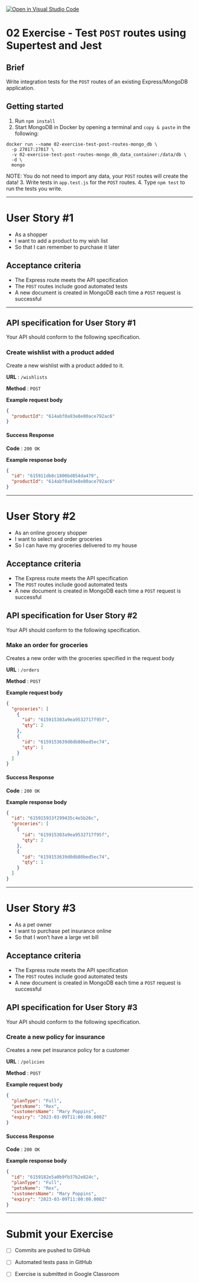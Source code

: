 [![Open in Visual Studio Code](https://classroom.github.com/assets/open-in-vscode-718a45dd9cf7e7f842a935f5ebbe5719a5e09af4491e668f4dbf3b35d5cca122.svg)](https://classroom.github.com/online_ide?assignment_repo_id=11216905&assignment_repo_type=AssignmentRepo)
# 02 Exercise - Test `POST` routes using Supertest and Jest

## Brief

Write integration tests for the `POST` routes of an existing Express/MongoDB application.

## Getting started

1. Run `npm install`
2. Start MongoDB in Docker by opening a terminal and `copy & paste` in the following: 
```shell
docker run --name 02-exercise-test-post-routes-mongo_db \
  -p 27017:27017 \
  -v 02-exercise-test-post-routes-mongo_db_data_container:/data/db \
  -d \
  mongo
``` 
NOTE: You do not need to import any data, your `POST` routes will create the data!
3. Write tests in `app.test.js` for the `POST` routes.
4. Type `npm test` to run the tests you write.

---

# User Story #1

- As a shopper
- I want to add a product to my wish list
- So that I can remember to purchase it later

## Acceptance criteria

- The Express route meets the API specification
- The `POST` routes include good automated tests
- A new document is created in MongoDB each time a `POST` request is successful

---

## API specification for User Story #1

Your API should conform to the following specification.

### Create wishlist with a product added

Create a new wishlist with a product added to it.

**URL** : `/wishlists`

**Method** : `POST`

**Example request body**

```json
{
  "productId": "614abf0a93e8e80ace792ac6"
}
```

#### Success Response

**Code** : `200 OK`

**Example response body**

```json
{
  "id": "615911db8c1800bd054da479",
  "productId": "614abf0a93e8e80ace792ac6"
}
```

---

# User Story #2

- As an online grocery shopper
- I want to select and order groceries
- So I can have my groceries delivered to my house

## Acceptance criteria

- The Express route meets the API specification
- The `POST` routes include good automated tests
- A new document is created in MongoDB each time a `POST` request is successful

## API specification for User Story #2

Your API should conform to the following specification.

### Make an order for groceries

Creates a new order with the groceries specified in the request body

**URL** : `/orders`

**Method** : `POST`

**Example request body**

```json
{
  "groceries": [
    {
      "id": "615915303a9ea9532717f95f",
      "qty": 2
    },
    {
      "id": "6159153639d0db80bed5ec74",
      "qty": 1
    }
  ]
}
```

#### Success Response

**Code** : `200 OK`

**Example response body**

```json
{
  "id": "615915933f299435c4e5b26c",
  "groceries": [
    {
      "id": "615915303a9ea9532717f95f",
      "qty": 2
    },
    {
      "id": "6159153639d0db80bed5ec74",
      "qty": 1
    }
  ]
}
```

---

# User Story #3

- As a pet owner
- I want to purchase pet insurance online
- So that I won’t have a large vet bill

## Acceptance criteria

- The Express route meets the API specification
- The `POST` routes include good automated tests
- A new document is created in MongoDB each time a `POST` request is successful

## API specification for User Story #3

Your API should conform to the following specification.

### Create a new policy for insurance

Creates a new pet insurance policy for a customer

**URL** : `/policies`

**Method** : `POST`

**Example request body**

```json
{
  "planType": "Full",
  "petsName": "Rex",
  "customersName": "Mary Poppins",
  "expiry": "2023-03-09T11:00:00.000Z"
}
```

#### Success Response

**Code** : `200 OK`

**Example response body**

```json
{
  "id": "6159182e5a0b9fb37b2e824c",
  "planType": "Full",
  "petsName": "Rex",
  "customersName": "Mary Poppins",
  "expiry": "2023-03-09T11:00:00.000Z"
}
```

---

# Submit your Exercise

- [ ] Commits are pushed to GitHub
- [ ] Automated tests pass in GitHub
- [ ] Exercise is submitted in Google Classroom

